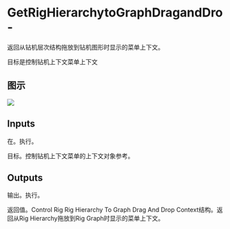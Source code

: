 # GetRigHierarchytoGraphDragandDro-

返回从钻机层次结构拖放到钻机图形时显示的菜单上下文。

目标是控制钻机上下文菜单上下文

## 图示

![]($-20221218-18324852.png)

## Inputs

在。执行。

目标。控制钻机上下文菜单的上下文对象参考。 

## Outputs

输出。执行。

返回值。Control Rig Rig Hierarchy To Graph Drag And Drop Context结构。返回从Rig Hierarchy拖放到Rig Graph时显示的菜单上下文。
